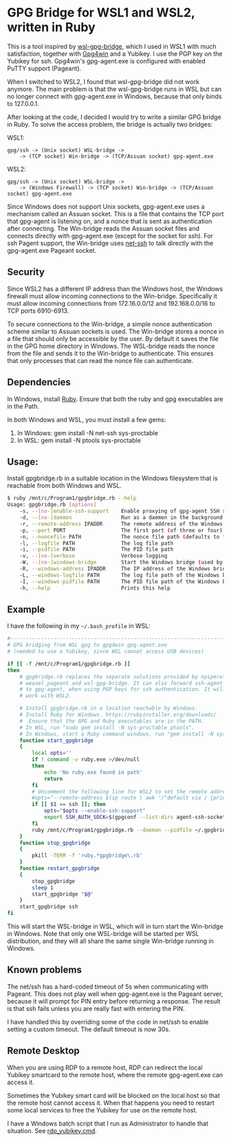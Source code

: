 # GPG Bridge for WSL1 and WSL2, written in Ruby

This is a tool inspired by
[wsl-gpg-bridge](https://github.com/Riebart/wsl-gpg-bridge), which I used
in WSL1 with much satisfaction, together with
[Gpg4win](https://gpg4win.org/) and a Yubikey. I use the PGP key on the
Yubikey for ssh. Gpg4win's gpg-agent.exe is configured with enabled PuTTY
support (Pageant).

When I switched to WSL2, I found that wsl-gpg-bridge did not work anymore.
The main problem is that the wsl-gpg-bridge runs in WSL but can no longer
connect with gpg-agent.exe in Windows, because that only binds to
127.0.0.1.

After looking at the code, I decided I would try to write a similar GPG
bridge in Ruby. To solve the access problem, the bridge is actually two
bridges:

WSL1:

```
gpg/ssh -> (Unix socket) WSL-bridge ->
    -> (TCP socket) Win-bridge -> (TCP/Assuan socket) gpg-agent.exe
```

WSL2:

```
gpg/ssh -> (Unix socket) WSL-bridge ->
    -> (Windows Firewall) -> (TCP socket) Win-bridge -> (TCP/Assuan socket) gpg-agent.exe
```

Since Windows does not support Unix sockets, gpg-agent.exe uses a mechanism
called an Assuan socket. This is a file that contains the TCP port that
gpg-agent is listening on, and a nonce that is sent as authentication after
connecting. The Win-bridge reads the Assuan socket files and connects
directly with gpg-agent.exe (except for the socket for ssh). For ssh Pagent
support, the Win-bridge uses [net-ssh](https://github.com/net-ssh/net-ssh)
to talk directly with the gpg-agent.exe Pageant socket.

## Security

Since WSL2 has a different IP address than the Windows host, the Windows
firewall must allow incoming connections to the Win-bridge. Specifically it
must allow incoming connections from 172.16.0.0/12 and 192.168.0.0/16 to
TCP ports 6910-6913.

To secure connections to the Win-bridge, a simple nonce authentication
scheme similar to Assuan sockets is used. The Win-bridge stores a nonce in
a file that should only be accessible by the user. By default it saves the
file in the GPG home directory in Windows. The WSL-bridge reads the nonce
from the file and sends it to the Win-bridge to authenticate. This ensures
that only processes that can read the nonce file can authenticate.

## Dependencies

In Windows, install [Ruby](https://rubyinstaller.org/downloads/). Ensure
that both the ruby and gpg executables are in the Path.

In both Windows and WSL, you must install a few gems:

1. In Windows: gem install -N net-ssh sys-proctable
2. In WSL: gem install -N ptools sys-proctable

## Usage:

Install gpgbridge.rb in a suitable location in the Windows filesystem that
is reachable from both Windows and WSL.

```bash
$ ruby /mnt/c/Program1/gpgbridge.rb --help
Usage: gpgbridge.rb [options]
    -s, --[no-]enable-ssh-support    Enable proxying of gpg-agent SSH sockets
    -d, --[no-]daemon                Run as a daemon in the background
    -r, --remote-address IPADDR      The remote address of the Windows bridge component. Needed for WSL2. [127.0.0.1]
    -p, --port PORT                  The first port (of three or four) to use for proxying sockets
    -n, --noncefile PATH             The nonce file path (defaults to file in Windows gpg homedir)
    -l, --logfile PATH               The log file path
    -i, --pidfile PATH               The PID file path
    -v, --[no-]verbose               Verbose logging
    -W, --[no-]windows-bridge        Start the Windows bridge (used by the WSL bridge)
    -R, --windows-address IPADDR     The IP address of the Windows bridge. [0.0.0.0]
    -L, --windows-logfile PATH       The log file path of the Windows bridge
    -I, --windows-pidfile PATH       The PID file path of the Windows bridge
    -h, --help                       Prints this help
```

## Example

I have the following in my `~/.bash_profile` in WSL:

```bash
#--------------------------------------------------------------------------
# GPG bridging from WSL gpg to gpg4win gpg-agent.exe
# (needed to use a Yubikey, since WSL cannot access USB devices)

if [[ -f /mnt/c/Program1/gpgbridge.rb ]]
then
    # gpgbridge.rb replaces the separate solutions provided by npiperelay,
    # weasel_pageant and wsl-gpg-bridge. It can also forward ssh-agent requests
    # to gpg-agent, when using PGP keys for ssh authentication. It will also
    # work with WSL2.

    # Install gpgbridge.rb in a location reachable by Windows.
    # Install Ruby for Windows. https://rubyinstaller.org/downloads/
    #  Ensure that the GPG and Ruby executables are in the PATH.
    # In WSL, run "sudo gem install -N sys-proctable ptools".
    # In Windows, start a Ruby command windows, run "gem install -N sys-proctable net-ssh".
    function start_gpgbridge
    {
        local opts=''
        if ! command -v ruby.exe >/dev/null
        then
            echo 'No ruby.exe found in path'
            return
        fi
        # Uncomment the following line for WSL2 to set the remote address
        #opts="--remote-address $(ip route | awk '/^default via / {print $3}')"
        if [[ $1 == ssh ]]; then
            opts="$opts --enable-ssh-support"
            export SSH_AUTH_SOCK=$(gpgconf --list-dirs agent-ssh-socket)
        fi
        ruby /mnt/c/Program1/gpgbridge.rb --daemon --pidfile ~/.gpgbridge.pid --logfile ~/.gpgbridge.log --verbose --windows-logfile 'C:\Program1\gpgbridge.log' --windows-pidfile 'C:\Program1\gpgbridge.pid' $opts
    }
    function stop_gpgbridge
    {
        pkill -TERM -f 'ruby.*gpgbridge\.rb'
    }
    function restart_gpgbridge
    {
        stop_gpgbridge
        sleep 1
        start_gpgbridge "$@"
    }
    start_gpgbridge ssh
fi
```

This will start the WSL-bridge in WSL, which will in turn start the
Win-bridge in Windows. Note that only one WSL-bridge will be started per
WSL distribution, and they will all share the same single Win-bridge
running in Windows.

## Known problems

The net/ssh has a hard-coded timeout of 5s when communicating with Pageant.
This does not play well when gpg-agent.exe is the Pageant server, because
it will prompt for PIN entry before returning a response. The result is
that ssh fails unless you are really fast with entering the PIN.

I have handled this by overriding some of the code in net/ssh to enable
setting a custom timeout. The default timeout is now 30s.

## Remote Desktop

When you are using RDP to a remote host, RDP can redirect the local Yubikey
smartcard to the remote host, where the remote gpg-agent.exe can access it.

Sometimes the Yubikey smart card will be blocked on the local host so that
the remote host cannot access it. When that happens you need to restart
some local services to free the Yubikey for use on the remote host.

I have a Windows batch script that I run as Administrator to handle that
situation. See [rdp_yubikey.cmd](rdp_yubikey.cmd).
